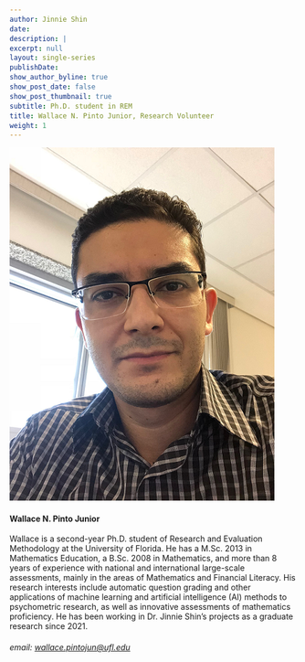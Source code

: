 ```yaml
---
author: Jinnie Shin 
date: 
description: |
excerpt: null
layout: single-series
publishDate: 
show_author_byline: true
show_post_date: false
show_post_thumbnail: true 
subtitle: Ph.D. student in REM
title: Wallace N. Pinto Junior, Research Volunteer 
weight: 1
---
```


![img](featured.jpg)

#### Wallace N. Pinto Junior 

Wallace is a second-year Ph.D. student of Research and Evaluation Methodology at the University of Florida. He has a M.Sc. 2013 in Mathematics Education, a B.Sc. 2008 in Mathematics, and more than 8 years of experience with national and international large-scale assessments, mainly in the areas of Mathematics and Financial Literacy. His research interests include automatic question grading and other applications of machine learning and artificial intelligence (AI) methods to psychometric research, as well as innovative assessments of mathematics proficiency. He has been working in Dr. Jinnie Shin’s projects as a graduate research since 2021.
 
###### email: wallace.pintojun@ufl.edu
